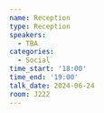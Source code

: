 ```yaml
---
name: Reception
type: Reception
speakers:
  - TBA
categories:
  - Social
time_start: '18:00'
time_end: '19:00'
talk_date: 2024-06-24
room: J222
---
```


